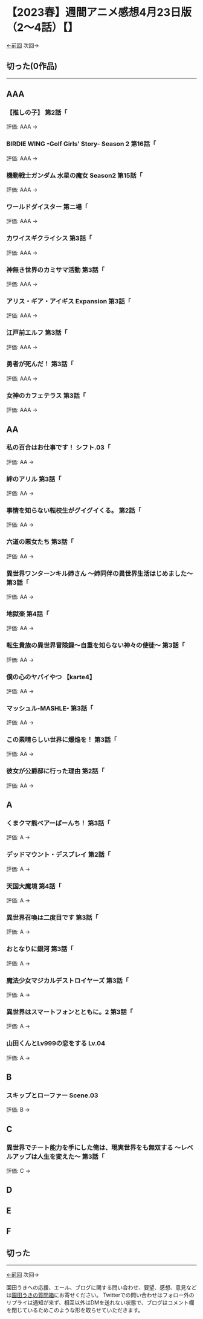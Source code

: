 # 【2023春】週間アニメ感想4月23日版（2～4話）【】

[←前回](http://www.ukitouchtypist.org/2023/04/16/post-1984/) 次回→

## 切った(0作品)
***
## AAA
### 【推しの子】 第2話「
評価: AAA →
### BIRDIE WING -Golf Girls' Story- Season 2 第16話「
評価: AAA →
### 機動戦士ガンダム 水星の魔女 Season2 第15話「
評価: AAA →
### ワールドダイスター 第ニ場「
評価: AAA →
### カワイスギクライシス 第3話「
評価: AAA →
### 神無き世界のカミサマ活動 第3話「
評価: AAA →
### アリス・ギア・アイギス Expansion 第3話「
評価: AAA →
### 江戸前エルフ 第3話「
評価: AAA →
### 勇者が死んだ！ 第3話「
評価: AAA →
### 女神のカフェテラス 第3話「
評価: AAA →
## AA
### 私の百合はお仕事です！ シフト.03「
評価: AA →
### 絆のアリル 第3話「
評価: AA →
### 事情を知らない転校生がグイグイくる。 第2話「
評価: AA →
### 六道の悪女たち 第3話「
評価: AA →
### 異世界ワンターンキル姉さん ～姉同伴の異世界生活はじめました～ 第3話「
評価: AA →
### 地獄楽 第4話「
評価: AA →
### 転生貴族の異世界冒険録～自重を知らない神々の使徒～ 第3話「
評価: AA →
### 僕の心のヤバイやつ 【karte4】
評価: AA →
### マッシュル-MASHLE- 第3話「
評価: AA →
### この素晴らしい世界に爆焔を！ 第3話「
評価: AA →
### 彼女が公爵邸に行った理由 第2話「
評価: AA →
## A
### くまクマ熊ベアーぱーんち！ 第3話「
評価: A →
### デッドマウント・デスプレイ 第2話「
評価: A →
### 天国大魔境 第4話「
評価: A →
### 異世界召喚は二度目です 第3話「
評価: A →
### おとなりに銀河 第3話「
評価: A →
### 魔法少女マジカルデストロイヤーズ 第3話「
評価: A →
### 異世界はスマートフォンとともに。2 第3話「
評価: A →
### 山田くんとLv999の恋をする Lv.04
評価: A →
## B
### スキップとローファー Scene.03
評価: B →
## C
### 異世界でチート能力を手にした俺は、現実世界をも無双する ～レベルアップは人生を変えた～ 第3話「
評価: C →
## D
## E
## F
## 切った
***
[←前回](http://www.ukitouchtypist.org/2023/04/16/post-1984/) 次回→

園田うきへの応援、エール、ブログに関する問い合わせ、要望、感想、意見などは[園田うきの質問箱](https://peing.net/ja/ukitouchtypist)にお寄せください。
Twitterでの問い合わせはフォロー外のリプライは通知が来ず、相互以外はDMを送れない状態で、ブログはコメント欄を閉じているためこのような形を取らせていただきます。
